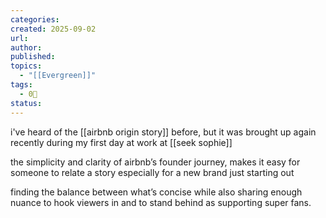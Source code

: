 ```yaml
---
categories:
created: 2025-09-02
url:
author:
published:
topics:
  - "[[Evergreen]]"
tags:
  - 0🌲
status:
---
```

i've heard of the [[airbnb origin story]] before, but it was brought up again recently during my first day at work at [[seek sophie]]

the simplicity and clarity of airbnb’s founder journey, makes it easy for someone to relate a story especially for a new brand just starting out

finding the balance between what’s concise while also sharing enough nuance to hook viewers in and to stand behind as supporting super fans.


